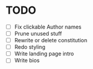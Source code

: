 # TODO

- [ ] Fix clickable Author names
- [ ] Prune unused stuff
- [ ] Rewrite or delete constitution
- [ ] Redo styling
- [ ] Write landing page intro
- [ ] Write bios
